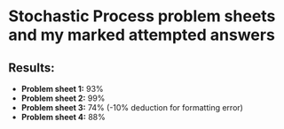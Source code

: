# Stochastic Process problem sheets and my marked attempted answers

## Results:
- **Problem sheet 1:** 93%
- **Problem sheet 2:** 99%
- **Problem sheet 3:** 74% (-10% deduction for formatting error)
- **Problem sheet 4:** 88%
